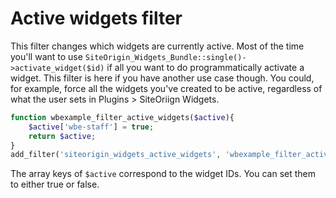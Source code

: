 # Active widgets filter

This filter changes which widgets are currently active. Most of the time you'll want to use `SiteOrigin_Widgets_Bundle::single()->activate_widget($id)` if all you want to do programmatically activate a widget. This filter is here if you have another use case though. You could, for example, force all the widgets you've created to be active, regardless of what the user sets in Plugins > SiteOriign Widgets.

```php
function wbexample_filter_active_widgets($active){
    $active['wbe-staff'] = true;
    return $active;
}
add_filter('siteorigin_widgets_active_widgets', 'wbexample_filter_active_widgets');
```

The array keys of `$active` correspond to the widget IDs. You can set them to either true or false.